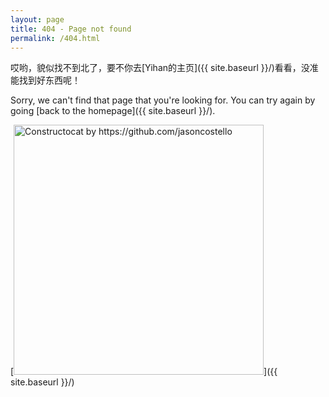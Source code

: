 ```yaml
---
layout: page
title: 404 - Page not found
permalink: /404.html
---
```

哎哟，貌似找不到北了，要不你去[Yihan的主页]({{ site.baseurl }}/)看看，没准能找到好东西呢！

Sorry, we can't find that page that you're looking for. You can try again by going [back to the homepage]({{ site.baseurl }}/).

[<img src="{{ site.baseurl }}/images/404panda.gif" alt="Constructocat by https://github.com/jasoncostello" style="width: 400px;"/>]({{ site.baseurl }}/)

